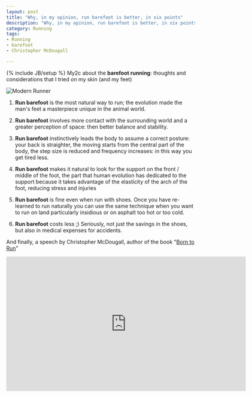 ```yaml
---
layout: post
title: "Why, in my opinion, run barefoot is better, in six points"
description: "Why, in my opinion, run barefoot is better, in six points"
category: Running
tags: 
- Running
- barefoot
- Christopher McDougall

---
```

{% include JB/setup %}
My2c about the **barefoot running**: thoughts and considerations that I tried on my skin (and my feet)

![Modern Runner](http://oldsite.andreafortuna.org/images/modernrunner.jpg)
<!-- more -->

1. **Run barefoot** is the most natural way to run; the evolution made the man's feet a masterpiece unique in the animal world.

2. **Run barefoot** involves more contact with the surrounding world and a greater perception of space: then better balance and stability.

3. **Run barefoot** instinctively leads the body to assume a correct posture: your back is straighter, the moving starts from the central part of the body,  the step size is reduced and frequency increases: in this way you get tired less.

4. **Run barefoot** makes it natural to look for the support on the front / middle of the foot, the part that human evolution has dedicated to the support because it takes advantage of the elasticity of the arch of the foot, reducing stress and injuries

5. **Run barefoot** is fine even when run with shoes. Once you have re-learned to run naturally you can use the same technique when you want to run on land particularly insidious or on asphalt too hot or too cold.

6. **Run barefoot** costs less ;) 
Seriously, not just the savings in the shoes, but also in medical expenses for accidents.


And finally, a speech by Christopher McDougall, author of the book "[Born to Run](http://www.chrismcdougall.com/born-to-run/)"

<iframe src="https://embed-ssl.ted.com/talks/christopher_mcdougall_are_we_born_to_run.html" width="640" height="360" frameborder="0" scrolling="no" webkitAllowFullScreen mozallowfullscreen allowFullScreen></iframe>